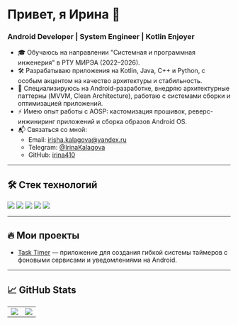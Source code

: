 # Привет, я Ирина 👋

### Android Developer | System Engineer | Kotlin Enjoyer

- 🎓 Обучаюсь на направлении "Системная и программная инженерия" в РТУ МИРЭА (2022–2026).
- 🛠️ Разрабатываю приложения на Kotlin, Java, C++ и Python, с особым акцентом на качество архитектуры и стабильность.
- 📱 Специализируюсь на Android-разработке, внедряю архитектурные паттерны (MVVM, Clean Architecture), работаю с системами сборки и оптимизацией приложений.
- ⚡ Имею опыт работы с AOSP: кастомизация прошивок, реверс-инжиниринг приложений и сборка образов Android OS.
- 📬 Связаться со мной:  
    - Email: irisha.kalagova@yandex.ru  
    - Telegram: [@IrinaKalagova](https://t.me/IrinaKalagova)  
    - GitHub: [irina410](https://github.com/irina410)

---

## 🛠️ Стек технологий

![](https://img.shields.io/badge/Kotlin-0095D5?style=for-the-badge&logo=kotlin&logoColor=white)
![](https://img.shields.io/badge/Android-3DDC84?style=for-the-badge&logo=android&logoColor=white)
![](https://img.shields.io/badge/Java-007396?style=for-the-badge&logo=java&logoColor=white)
![](https://img.shields.io/badge/Docker-2496ED?style=for-the-badge&logo=docker&logoColor=white)
![](https://img.shields.io/badge/Linux-FCC624?style=for-the-badge&logo=linux&logoColor=black)

---

## 🔥 Мои проекты

- [Task Timer](https://github.com/irina410/TaskTimer) — приложение для создания гибкой системы таймеров с фоновыми сервисами и уведомлениями на Android.
<!-- когда появятся другие проекты, сюда добавишь ещё -->

---

## 📈 GitHub Stats

<table>
  <tr>
    <td>
      <img src="https://github-readme-stats.vercel.app/api/top-langs/?username=irina410&layout=compact&theme=tokyonight&langs_count=8"/>
    </td>
    <td>
      <img src="https://github-readme-stats.vercel.app/api?username=irina410&show_icons=true&theme=tokyonight&hide_title=true"/>
    </td>
  </tr>
</table>

